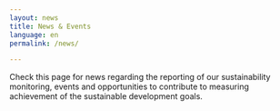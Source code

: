 ```yaml
---
layout: news
title: News & Events
language: en
permalink: /news/

---
```


Check this page for news regarding the reporting of our sustainability monitoring, events and opportunities to contribute to measuring achievement of the sustainable development goals.

